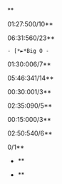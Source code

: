 \*\*


  01:27:500/10\*\*



  06:31:560/23\*\*

    - [*►*Big O -


  01:30:006/7\*\*



  05:46:341/14\*\*



  00:30:001/3\*\*



  02:35:090/5\*\*



  00:15:000/3\*\*



  02:50:540/6\*\*



  0/1\*\*


- \*\*


- \*\*











